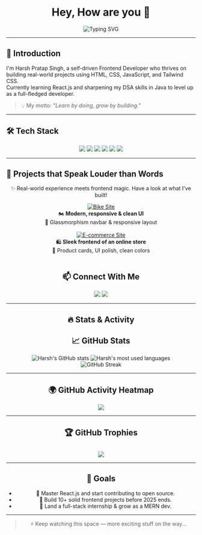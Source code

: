 <h1 align="center">Hey, How are you 👋</h1>

<p align="center">
  <img src="https://readme-typing-svg.herokuapp.com?font=Fira+Code&duration=3000&pause=1000&color=F58D42&center=true&vCenter=true&multiline=true&width=600&height=100&lines=🌐+Frontend+Explorer!;Learning+by+Building+Real+Projects+%F0%9F%92%BB;👨‍💻+Code+•+Create+•+Deploy" alt="Typing SVG" />
</p>

---

## 🚀 Introduction

I'm Harsh Pratap Singh, a self-driven Frontend Developer who thrives on building real-world projects using HTML, CSS, JavaScript, and Tailwind CSS.  
Currently learning React.js and sharpening my DSA skills in Java to level up as a full-fledged developer.

> 💡 My motto: *"Learn by doing, grow by building."*

---

## 🛠 Tech Stack

<p align="center">
  <img src="https://img.shields.io/badge/HTML5-E34F26?style=for-the-badge&logo=html5&logoColor=white"/>
  <img src="https://img.shields.io/badge/CSS3-1572B6?style=for-the-badge&logo=css3&logoColor=white"/>
  <img src="https://img.shields.io/badge/JavaScript-F7DF1E?style=for-the-badge&logo=javascript&logoColor=black"/>
  <img src="https://img.shields.io/badge/Tailwind-6E10F6?style=for-the-badge&logo=Tailwind&logoColor=white"/>
  <img src="https://img.shields.io/badge/React.js-20232A?style=for-the-badge&logo=react&logoColor=61DAFB"/>
  <img src="https://img.shields.io/badge/Java-Darkred?style=for-the-badge&logo=coffeescript&logoColor=white"/>
</p>

---

## 🚀 Projects that Speak Louder than Words

<p align="center">
  ✨ Real-world experience meets frontend magic. Have a look at what I've built!
</p>

<div align="center">
  
  <a href="https://github.com/harshu-78/Bike-Site" target="_blank">
    <img src="https://img.shields.io/badge/Bike%20Site-HTML%20%7C%20CSS%20%7C%20JS-blueviolet?style=for-the-badge&logo=github" alt="Bike Site" />
  </a>
  <br />
  🏍️ <b>Modern, responsive & clean UI</b><br/>
  🔹 Glassmorphism navbar & responsive layout<br/><br/>

  <a href="https://github.com/Harshu-78/e-commerce-site" target="_blank">
    <img src="https://img.shields.io/badge/E--Commerce%20Site-HTML%20%7C%20CSS%20%7C%20JS-teal?style=for-the-badge&logo=github" alt="E-commerce Site" />
  </a>
  <br />
  🛍️ <b>Sleek frontend of an online store</b><br/>
  🔹 Product cards, UI polish, clean colors<br/><br/>

## 📫 Connect With Me

<p align="center">
  <a href="mailto:bcastudentharsh1@gmail.com"><img src="https://img.shields.io/badge/Gmail-EA4335?style=for-the-badge&logo=gmail&logoColor=white" /></a>
  <a href="https://www.linkedin.com/in/harshpratapsinghh/"><img src="https://img.shields.io/badge/LinkedIn-0A66C2?style=for-the-badge&logo=linkedin&logoColor=white" /></a>
</p>

---

## 🔥 Stats & Activity

### <h2 align="center">📈 GitHub Stats</h2><p align="center">
  <img src="https://github-readme-stats.vercel.app/api?username=harshu-78&show_icons=true&theme=radical" alt="Harsh's GitHub stats"/>
  <img src="https://github-readme-stats.vercel.app/api/top-langs/?username=harshu-78&layout=compact&theme=radical" alt="Harsh's most used languages"/>
  <br>
  <img src="https://github-readme-streak-stats.herokuapp.com/?user=harshu-78&theme=radical" alt="GitHub Streak"/>
</p>

---

### <h2 align="center">🌍 GitHub Activity Heatmap</h2>
<p align="center">
  <img src="https://github-readme-activity-graph.vercel.app/graph?username=harshu-78&theme=react-dark" />
</p>

---
### <h2 align="center">🏆 GitHub Trophies<h2>
<p align="center">
  <img src="https://github-profile-trophy.vercel.app/?username=harshu-78&theme=algolia&no-frame=true&margin-w=10" />
</p>



---

## 🎯 Goals

- 🌱 Master React.js and start contributing to open source.
- 📘 Build 10+ solid frontend projects before 2025 ends.
- 🚀 Land a full-stack internship & grow as a MERN dev.

---

> ⚡️ Keep watching this space — more exciting stuff on the way...
